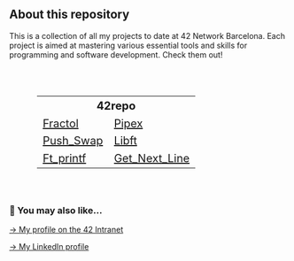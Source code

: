 ## About this repository

This is a collection of all my projects to date at 42 Network Barcelona. Each project is aimed at mastering various essential tools and skills for programming and software development. Check them out!

##

<br>

<div align="center">
  <table style="width:80%; font-size: 20px;">
    <tr>
      <th colspan="2">42repo</th>
    </tr>
    <tr>
      <!--<td colspan="2" align="center"><a href="https://github.com/mgimon/42repo/tree/master/fractol">Fractol</a></td> -->
      <td><a href="https://github.com/mgimon/42repo/tree/master/fractol">Fractol</a></td>
      <td><a href="https://github.com/mgimon/42repo/tree/master/pipex">Pipex</a></td>
    </tr>
    <tr>
      <td><a href="https://github.com/mgimon/42repo/tree/master/push_swap">Push_Swap</a></td>
      <td><a href="https://github.com/mgimon/42repo/tree/master/libft">Libft</a></td>
    </tr>
    <tr>
      <td><a href="https://github.com/mgimon/42repo/tree/master/ft_printf">Ft_printf</a></td>
      <td><a href="https://github.com/mgimon/42repo/tree/master/get_next_line">Get_Next_Line</a></td>
    </tr>
  </table>
</div>

<br>

##

### 🔄 You may also like...
[-> My profile on the 42 Intranet](https://profile.intra.42.fr/users/mgimon-c)

[-> My LinkedIn profile](https://www.linkedin.com/in/mgimon-c/)
